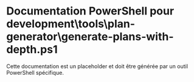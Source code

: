 # Documentation PowerShell pour development\tools\plan-generator\generate-plans-with-depth.ps1

Cette documentation est un placeholder et doit être générée par un outil PowerShell spécifique.
